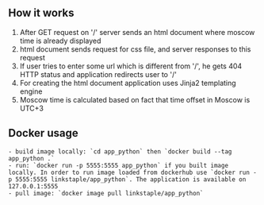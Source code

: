 ## How it works

1. After GET request on '/' server sends an html document where moscow time is already displayed
2. html document sends request for css file, and server responses to this request
3. If user tries to enter some url which is different from '/', he gets 404 HTTP status and application redirects user to '/'
4. For creating the html document application uses Jinja2 templating engine
3. Moscow time is calculated based on fact that time offset in Moscow is UTC+3

## Docker usage
    - build image locally: `cd app_python` then `docker build --tag app_python .`
    - run: `docker run -p 5555:5555 app_python` if you built image locally. In order to run image loaded from dockerhub use `docker run -p 5555:5555 linkstaple/app_python`. The application is available on 127.0.0.1:5555
    - pull image: `docker image pull linkstaple/app_python`